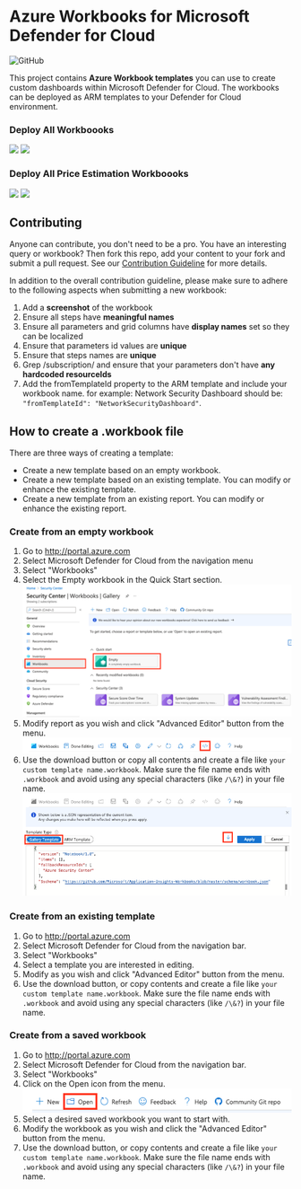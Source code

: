 # Azure  Workbooks for Microsoft Defender for Cloud

![GitHub](https://img.shields.io/github/license/azure/Microsoft-Defender-for-Cloud?label=License&style=plastic)

This project contains **Azure Workbook templates** you can use to create custom dashboards within Microsoft Defender for Cloud. The workbooks can be deployed as ARM templates to your Defender for Cloud environment.

### Deploy All Workboooks
<a href="https://portal.azure.com/#create/Microsoft.Template/uri/https%3A%2F%2Fraw.githubusercontent.com%2FAzure%2FMicrosoft-Defender-for-Cloud%2Fmain%2FWorkbooks%2Fdeploy-all-workbooks.json" target="_blank"><img src="https://aka.ms/deploytoazurebutton"/></a>
<a href="https://portal.azure.us/#create/Microsoft.Template/uri/https%3A%2F%2Fraw.githubusercontent.com%2FAzure%2FMicrosoft-Defender-for-Cloud%2Fmain%2FWorkbooks%2Fdeploy-all-workbooks.json" target="_blank"><img src="https://aka.ms/deploytoazuregovbutton"/></a>

### Deploy All Price Estimation Workboooks
<a href="https://portal.azure.com/#create/Microsoft.Template/uri/https%3A%2F%2Fraw.githubusercontent.com%2FAzure%2FMicrosoft-Defender-for-Cloud%2Fmain%2FWorkbooks%2Fdeploy-all-priceestimation-workbooks.json" target="_blank"><img src="https://aka.ms/deploytoazurebutton"/></a>
<a href="https://portal.azure.us/#create/Microsoft.Template/uri/https%3A%2F%2Fraw.githubusercontent.com%2FAzure%2FMicrosoft-Defender-for-Cloud%2Fmain%2FWorkbooks%2Fdeploy-all-priceestimation-workbooks.json" target="_blank"><img src="https://aka.ms/deploytoazuregovbutton"/></a>

## Contributing

Anyone can contribute, you don't need to be a pro. You have an interesting query or workbook? Then fork this repo, add your content to your fork and submit a pull request. See our [Contribution Guideline](../Contributing.md) for more details.

In addition to the overall contribution guideline, please make sure to adhere to the following aspects when submitting a new workbook:

1. Add a **screenshot** of the workbook
2. Ensure all steps have **meaningful names**
3. Ensure all parameters and grid columns have **display names** set so they can be localized
4. Ensure that parameters id values are **unique**
5. Ensure that steps names are **unique**
6. Grep /subscription/ and ensure that your parameters don't have **any hardcoded resourceIds**
7. Add the fromTemplateId property to the ARM template and include your workbook name. for example: Network Security Dashboard should be: ```"fromTemplateId": "NetworkSecurityDashboard"```.



## How to create a .workbook file

There are three ways of creating a template:

- Create a new template based on an empty workbook.
- Create a new template based on an existing template. You can modify or enhance the existing template.
- Create a new template from an existing report. You can modify or enhance the existing report.

### Create from an empty workbook

1. Go to http://portal.azure.com 
2. Select Microsoft Defender for Cloud from the navigation menu
3. Select "Workbooks"
4. Select the Empty workbook in the Quick Start section.
    ![Image of default template](./Images//emptyTemplate.png)
5. Modify report as you wish and click "Advanced Editor" button from the menu. 
    ![Image of toolbar](./Images/toolbar-advancedEditor.png)
6. Use the download button or copy all contents and create a file like `your custom template name.workbook`. 
   Make sure the file name ends with `.workbook` and avoid using any special characters (like `/\&?`) in your file name.
    ![advanced editor](./Images/advancedEditor.png)

### Create from an existing template

1. Go to http://portal.azure.com 
2. Select Microsoft Defender for Cloud from the navigation bar.
3. Select "Workbooks"
4. Select a template you are interested in editing.
5. Modify as you wish and click "Advanced Editor" button from the menu.
6. Use the download button, or copy contents and create a file like `your custom template name.workbook`.
   Make sure the file name ends with `.workbook` and avoid using any special characters (like `/\&?`) in your file name.

### Create from a saved workbook

1. Go to http://portal.azure.com 
2. Select Microsoft Defender for Cloud from the navigation bar.
3. Select "Workbooks"
4. Click on the Open icon from the menu.
   ![Image of the toolbar](./Images/openWorkbook.png)
5. Select a desired saved workbook you want to start with.
6. Modify the workbook as you wish and click the "Advanced Editor" button from the menu.
7. Use the download button, or copy contents and create a file like `your custom template name.workbook`. Make sure the file name ends with `.workbook` and avoid using any special characters (like `/\&?`) in your file name.
